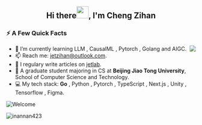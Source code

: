 <h2 align="center">Hi there<img src="https://cdn.jsdelivr.net/gh/dmego/images/img/Hi.gif" height="32" />, I'm Cheng Zihan </h2>
<!-- <h3 align="center">I’m currently focusing on deep learning.</h3> -->

### ⚡️ A Few Quick Facts

<img align="right" src="https://readme-stats-dmego.vercel.app/api?username=inannan423&show_icons=true&icon_color=1573B3&hide_title=true&text_color=718096&bg_color=00000000&hide_border=true"/>

<ul>
    <li> 🌱 I’m currently learning LLM , CausalML , Pytorch , Golang and AIGC.</li>
    <li> 📫 Reach me: <a href="mailto:jetzihan@outlook.com">jetzihan@outlook.com</a>.</li>
    <li> 📝 I regulary write articles on <a href="https://www.jet-lab.site/">jetlab</a>.</li>
    <li> 🚝 A graduate student majoring in CS at <b>Beijing Jiao Tong University</b>, School of Computer Science and Technology.</li>
    <li> 💻 My tech stack: <b>Go</b> , Python , Pytorch , TypeScript , Next.js , Unity , Tensorflow , Figma.</li>
</ul>

![Welcome](https://github.com/user-attachments/assets/253d2401-c641-411f-9293-e49b629ffc55)

<!-- 
### 🌗 Development Breakdown
![](https://raw.githubusercontent.com/inannan423/stats/master/generated/languages.svg#gh-dark-mode-only)
![](https://raw.githubusercontent.com/inannan423/stats/master/generated/languages.svg#gh-light-mode-only)
-->
 <img src="https://komarev.com/ghpvc/?username=inannan423" alt="inannan423" />
